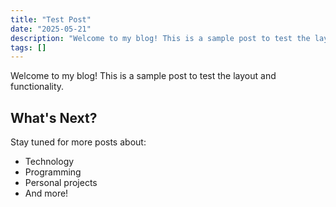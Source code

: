 ```yaml
---
title: "Test Post"
date: "2025-05-21"
description: "Welcome to my blog! This is a sample post to test the layout."
tags: []
---
```

Welcome to my blog! This is a sample post to test the layout and functionality.

## What's Next?

Stay tuned for more posts about:
- Technology
- Programming
- Personal projects
- And more! 